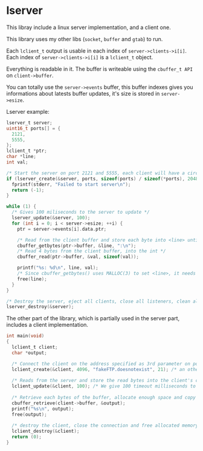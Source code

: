 # lserver
This libray include a linux server implementation, and a client one.

This library uses my other libs (`socket`, `buffer` and `gtab`) to run.

Each `lclient_t` output is usable in each index of `server->clients->i[i]`.
Each index of `server->clients->i[i]` is a `lclient_t` object.

Everything is readable in it. The buffer is writeable using the `cbuffer_t API` on `client->buffer`.

You can totally use the `server->events` buffer, this buffer indexes gives you informations about latests buffer updates, it's size is stored in `server->esize`.

Lserver example:
```C
lserver_t server;
uint16_t ports[] = {
  2121,
  5555,
};
lclient_t *ptr;
char *line;
int val;

/* Start the server on port 2121 and 5555, each client will have a circular buffer of 2048 bytes */
if (lserver_create(&server, ports, sizeof(ports) / sizeof(*ports), 2048) == -1) {
  fprintf(stderr, "Failed to start server\n");
  return (-1);
}

while (1) {
  /* Gives 100 miliseconds to the server to update */
  lserver_update(&server, 100);
  for (int i = 0; i < server->esize; ++i) {
    ptr = server->events[i].data.ptr;

    /* Read from the client buffer and store each byte into <line> until a '\n' or a ':' is encountered */
    cbuffer_getbytes(ptr->buffer, &line, ":\n");
    /* Read 4 bytes from the client buffer, into the int */
    cbuffer_read(ptr->buffer, &val, sizeof(val));

    printf("%s: %d\n", line, val);
    /* Since cbuffer_getbytes() uses MALLOC(3) to set <line>, it needs to be freed */
    free(line);
  }
}

/* Destroy the server, eject all clients, close all listeners, clean all buffers, free all memory */
lserver_destroy(&server);
```

The other part of the library, which is partially used in the server part, includes a client implementation.

```C
int main(void)
{
  lclient_t client;
  char *output;

  /* Connect the client on the address specified as 3rd parameter on port `21`, with a circular buffer of `4096` bytes */
  lclient_create(&client, 4096, "fakeFTP.doesnotexist", 21); /* an other function: `lclient_connect32`, takes an `uint32_t` */
  
  /* Reads from the server and store the read bytes into the client's circular buffer and returns the amount of bytes read */
  lclient_update(&client, 100); /* We give 100 timeout milliseconds to the function */
  
  /* Retrieve each bytes of the buffer, allocate enough space and copy them into the given pointer */
  cbuffer_retrieve(client->buffer, &output);
  printf("%s\n", output);
  free(output);
  
  /* destroy the client, close the connection and free allocated memory */
  lclient_destroy(&client);
  return (0);
}
```
